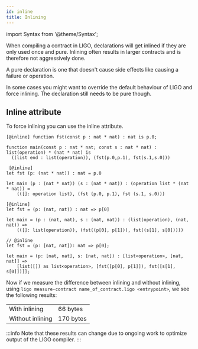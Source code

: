 ```yaml
---
id: inline
title: Inlining
---
```


import Syntax from '@theme/Syntax';

When compiling a contract in LIGO, declarations will get inlined if they are 
only used once and pure. Inlining often results in larger contracts and is 
therefore not aggressively done.

A pure declaration is one that doesn't cause side effects like causing a 
failure or operation.

In some cases you might want to override the default behaviour of LIGO and 
force inlining. The declaration still needs to be pure though.

## Inline attribute

To force inlining you can use the inline attribute.

<Syntax syntax="pascaligo">

```pascaligo
[@inline] function fst(const p : nat * nat) : nat is p.0;

function main(const p : nat * nat; const s : nat * nat) : list(operation) * (nat * nat) is
  ((list end : list(operation)), (fst(p.0,p.1), fst(s.1,s.0)))
```

</Syntax>
<Syntax syntax="cameligo">

```cameligo
 [@inline]
let fst (p: (nat * nat)) : nat = p.0

let main (p : (nat * nat)) (s : (nat * nat)) : (operation list * (nat * nat)) =
    (([]: operation list), (fst (p.0, p.1), fst (s.1, s.0)))
```

</Syntax>
<Syntax syntax="reasonligo">

```reasonligo
[@inline]
let fst = (p: (nat, nat)) : nat => p[0] 

let main = (p : (nat, nat), s : (nat, nat)) : (list(operation), (nat, nat)) =>
    (([]: list(operation)), (fst((p[0], p[1])), fst((s[1], s[0]))))
```

</Syntax>
<Syntax syntax="jsligo">

```jsligo
// @inline
let fst = (p: [nat, nat]): nat => p[0];

let main = (p: [nat, nat], s: [nat, nat]) : [list<operation>, [nat, nat]] =>
    [list([]) as list<operation>, [fst([p[0], p[1]]), fst([s[1], s[0]])]];
```

</Syntax>

Now if we measure the difference between inlining and without inlining, using
`ligo measure-contract name_of_contract.ligo <entrypoint>`, we see the 
following results:

<table>
    <tr>
        <td>With inlining</td><td>66 bytes</td>
    </tr>
    <tr>
        <td>Without inlining</td><td>170 bytes</td>
    </tr>
</table>

:::info
Note that these results can change due to ongoing work to optimize output of 
the LIGO compiler.
:::